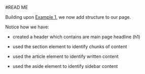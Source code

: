 #READ ME

Building upon [Example 1](https://github.com/erinbrown/umiami-web-design/blob/master/week-04/example-01), we now add structure to our page.

Notice how we have:

- created a header which contains are main page headline (h1)

- used the section element to identify chunks of content

- used the article element to identify written content

- used the aside element to identify sidebar content